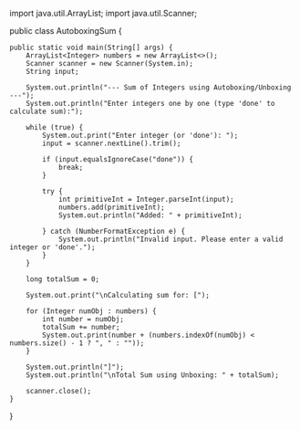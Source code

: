 import java.util.ArrayList;
import java.util.Scanner;

public class AutoboxingSum {

    public static void main(String[] args) {
        ArrayList<Integer> numbers = new ArrayList<>();
        Scanner scanner = new Scanner(System.in);
        String input;
        
        System.out.println("--- Sum of Integers using Autoboxing/Unboxing ---");
        System.out.println("Enter integers one by one (type 'done' to calculate sum):");

        while (true) {
            System.out.print("Enter integer (or 'done'): ");
            input = scanner.nextLine().trim();

            if (input.equalsIgnoreCase("done")) {
                break;
            }

            try {
                int primitiveInt = Integer.parseInt(input);
                numbers.add(primitiveInt); 
                System.out.println("Added: " + primitiveInt);

            } catch (NumberFormatException e) {
                System.out.println("Invalid input. Please enter a valid integer or 'done'.");
            }
        }

        long totalSum = 0;
        
        System.out.print("\nCalculating sum for: [");
        
        for (Integer numObj : numbers) {
            int number = numObj;
            totalSum += number;
            System.out.print(number + (numbers.indexOf(numObj) < numbers.size() - 1 ? ", " : ""));
        }
        
        System.out.println("]");
        System.out.println("\nTotal Sum using Unboxing: " + totalSum);

        scanner.close();
    }
}
